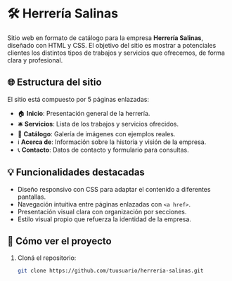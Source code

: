 # 🛠️ Herrería Salinas

Sitio web en formato de catálogo para la empresa **Herrería Salinas**, diseñado con HTML y CSS. El objetivo del sitio es mostrar a potenciales clientes los distintos tipos de trabajos y servicios que ofrecemos, de forma clara y profesional.

## 🌐 Estructura del sitio

El sitio está compuesto por 5 páginas enlazadas:

- 🏠 **Inicio**: Presentación general de la herrería.
- 🛎️ **Servicios**: Lista de los trabajos y servicios ofrecidos.
- 🧰 **Catálogo**: Galería de imágenes con ejemplos reales.
- ℹ️ **Acerca de**: Información sobre la historia y visión de la empresa.
- 📞 **Contacto**: Datos de contacto y formulario para consultas.

## 💡 Funcionalidades destacadas

- Diseño responsivo con CSS para adaptar el contenido a diferentes pantallas.
- Navegación intuitiva entre páginas enlazadas con `<a href>`.
- Presentación visual clara con organización por secciones.
- Estilo visual propio que refuerza la identidad de la empresa.

## 🧪 Cómo ver el proyecto

1. Cloná el repositorio:
   ```bash
   git clone https://github.com/tuusuario/herreria-salinas.git
